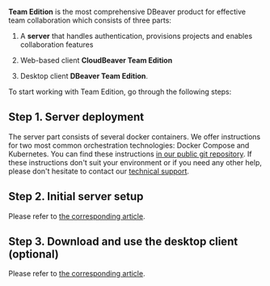 **Team Edition** is the most comprehensive DBeaver product for effective team collaboration which consists of three parts:

1. A **server** that handles authentication, provisions projects and enables collaboration features

2. Web-based client **CloudBeaver Team Edition**

3. Desktop client **DBeaver Team Edition**.

To start working with Team Edition, go through the following steps:

## Step 1. Server deployment

The server part consists of several docker containers.
We offer instructions for two most common orchestration technologies: Docker Compose and Kubernetes.
You can find these instructions [in our public git repository](https://github.com/dbeaver/team-edition-deploy/).
If these instructions don't suit your environment or if you need any other help,
please don't hesitate to contact our [technical support](https://dbeaver.com/support/).

## Step 2. Initial server setup

Please refer to [the corresponding article](TE-Server-Configuration).

## Step 3. Download and use the desktop client (optional)

Please refer to [the corresponding article](DBeaver-TE-Install.md).
